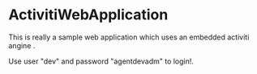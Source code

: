 # ActivitiWebApplication
This is really a sample web application which uses an embedded activiti angine .

Use user "dev" and password "agentdevadm" to login!.
